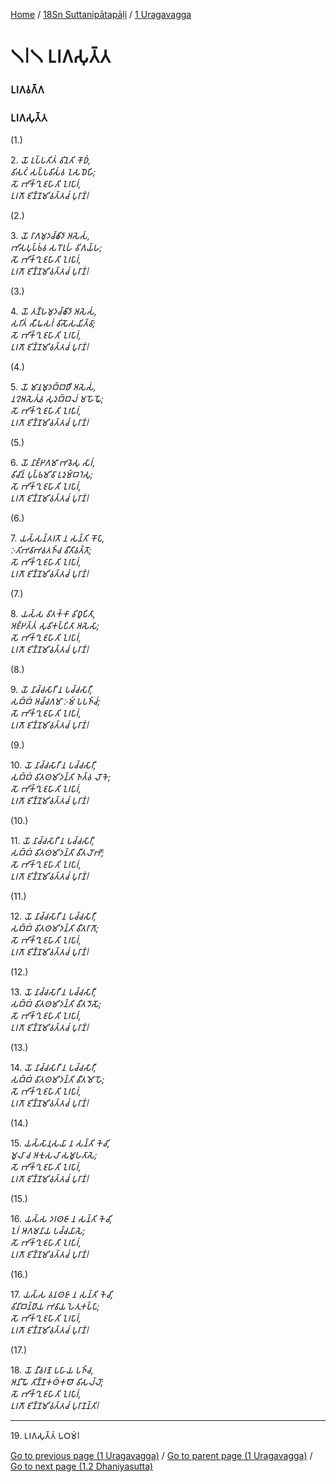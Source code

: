 
[Home](/) / [18Sn Suttanipātapāḷi](../../18Sn.md) / [1 Uragavagga](../1.md)

# 𑁧𑁇𑁧 𑀉𑀭𑀕𑀲𑀼𑀢𑁆𑀢

### 𑀉𑀭𑀕𑀯𑀕𑁆𑀕

### 𑀉𑀭𑀕𑀲𑀼𑀢𑁆𑀢

(1.)

2\. _𑀬𑁄 𑀉𑀧𑁆𑀧𑀢𑀺𑀢𑀁 𑀯𑀺𑀦𑁂𑀢𑀺 𑀓𑁄𑀥𑀁,_  
_𑀯𑀺𑀲𑀝𑀁 𑀲𑀧𑁆𑀧𑀯𑀺𑀲𑀁𑀯 𑀑𑀲𑀥𑁂𑀳𑀺;_  
_𑀲𑁄 𑀪𑀺𑀓𑁆𑀔𑀼 𑀚𑀳𑀸𑀢𑀺 𑀑𑀭𑀧𑀸𑀭𑀁,_  
_𑀉𑀭𑀕𑁄 𑀚𑀺𑀡𑁆𑀡𑀫𑀺𑀯𑀢𑁆𑀢𑀘𑀁 𑀧𑀼𑀭𑀸𑀡𑀁𑁇_  


(2.)

3\. _𑀬𑁄 𑀭𑀸𑀕𑀫𑀼𑀤𑀘𑁆𑀙𑀺𑀤𑀸 𑀅𑀲𑁂𑀲𑀁,_  
_𑀪𑀺𑀲𑀧𑀼𑀧𑁆𑀨𑀁𑀯 𑀲𑀭𑁄𑀭𑀼𑀳𑀁 𑀯𑀺𑀕𑀬𑁆𑀳;_  
_𑀲𑁄 𑀪𑀺𑀓𑁆𑀔𑀼 𑀚𑀳𑀸𑀢𑀺 𑀑𑀭𑀧𑀸𑀭𑀁,_  
_𑀉𑀭𑀕𑁄 𑀚𑀺𑀡𑁆𑀡𑀫𑀺𑀯𑀢𑁆𑀢𑀘𑀁 𑀧𑀼𑀭𑀸𑀡𑀁𑁇_  


(3.)

4\. _𑀬𑁄 𑀢𑀡𑁆𑀳𑀫𑀼𑀤𑀘𑁆𑀙𑀺𑀤𑀸 𑀅𑀲𑁂𑀲𑀁,_  
_𑀲𑀭𑀺𑀢𑀁 𑀲𑀻𑀖𑀲𑀭𑀁 𑀯𑀺𑀲𑁄𑀲𑀬𑀺𑀢𑁆𑀯𑀸;_  
_𑀲𑁄 𑀪𑀺𑀓𑁆𑀔𑀼 𑀚𑀳𑀸𑀢𑀺 𑀑𑀭𑀧𑀸𑀭𑀁,_  
_𑀉𑀭𑀕𑁄 𑀚𑀺𑀡𑁆𑀡𑀫𑀺𑀯𑀢𑁆𑀢𑀘𑀁 𑀧𑀼𑀭𑀸𑀡𑀁𑁇_  


(4.)

5\. _𑀬𑁄 𑀫𑀸𑀦𑀫𑀼𑀤𑀩𑁆𑀩𑀥𑀻 𑀅𑀲𑁂𑀲𑀁,_  
_𑀦𑀍𑀅𑀲𑁂𑀢𑀼𑀁𑀯 𑀲𑀼𑀤𑀼𑀩𑁆𑀩𑀮𑀁 𑀫𑀳𑁄𑀖𑁄;_  
_𑀲𑁄 𑀪𑀺𑀓𑁆𑀔𑀼 𑀚𑀳𑀸𑀢𑀺 𑀑𑀭𑀧𑀸𑀭𑀁,_  
_𑀉𑀭𑀕𑁄 𑀚𑀺𑀡𑁆𑀡𑀫𑀺𑀯𑀢𑁆𑀢𑀘𑀁 𑀧𑀼𑀭𑀸𑀡𑀁𑁇_  


(5.)

6\. _𑀬𑁄 𑀦𑀸𑀚𑁆𑀛𑀕𑀫𑀸 𑀪𑀯𑁂𑀲𑀼 𑀲𑀸𑀭𑀁,_  
_𑀯𑀺𑀘𑀺𑀦𑀁 𑀧𑀼𑀧𑁆𑀨𑀫𑀺𑀯𑀸 𑀉𑀤𑀼𑀫𑁆𑀩𑀭𑁂𑀲𑀼;_  
_𑀲𑁄 𑀪𑀺𑀓𑁆𑀔𑀼 𑀚𑀳𑀸𑀢𑀺 𑀑𑀭𑀧𑀸𑀭𑀁,_  
_𑀉𑀭𑀕𑁄 𑀚𑀺𑀡𑁆𑀡𑀫𑀺𑀯𑀢𑁆𑀢𑀘𑀁 𑀧𑀼𑀭𑀸𑀡𑀁𑁇_  


(6.)

7\. _𑀬𑀲𑁆𑀲𑀦𑁆𑀢𑀭𑀢𑁄 𑀦 𑀲𑀦𑁆𑀢𑀺 𑀓𑁄𑀧𑀸,_  
_𑀇𑀢𑀺𑀪𑀯𑀸𑀪𑀯𑀢𑀜𑁆𑀘 𑀯𑀻𑀢𑀺𑀯𑀢𑁆𑀢𑁄;_  
_𑀲𑁄 𑀪𑀺𑀓𑁆𑀔𑀼 𑀚𑀳𑀸𑀢𑀺 𑀑𑀭𑀧𑀸𑀭𑀁,_  
_𑀉𑀭𑀕𑁄 𑀚𑀺𑀡𑁆𑀡𑀫𑀺𑀯𑀢𑁆𑀢𑀘𑀁 𑀧𑀼𑀭𑀸𑀡𑀁𑁇_  


(7.)

8\. _𑀬𑀲𑁆𑀲 𑀯𑀺𑀢𑀓𑁆𑀓𑀸 𑀯𑀺𑀥𑀽𑀧𑀺𑀢𑀸,_  
_𑀅𑀚𑁆𑀛𑀢𑁆𑀢𑀁 𑀲𑀼𑀯𑀺𑀓𑀧𑁆𑀧𑀺𑀢𑀸 𑀅𑀲𑁂𑀲𑀸;_  
_𑀲𑁄 𑀪𑀺𑀓𑁆𑀔𑀼 𑀚𑀳𑀸𑀢𑀺 𑀑𑀭𑀧𑀸𑀭𑀁,_  
_𑀉𑀭𑀕𑁄 𑀚𑀺𑀡𑁆𑀡𑀫𑀺𑀯𑀢𑁆𑀢𑀘𑀁 𑀧𑀼𑀭𑀸𑀡𑀁𑁇_  


(8.)

9\. _𑀬𑁄 𑀦𑀸𑀘𑁆𑀘𑀲𑀸𑀭𑀻 𑀦 𑀧𑀘𑁆𑀘𑀲𑀸𑀭𑀻,_  
_𑀲𑀩𑁆𑀩𑀁 𑀅𑀘𑁆𑀘𑀕𑀫𑀸 𑀇𑀫𑀁 𑀧𑀧𑀜𑁆𑀘𑀁;_  
_𑀲𑁄 𑀪𑀺𑀓𑁆𑀔𑀼 𑀚𑀳𑀸𑀢𑀺 𑀑𑀭𑀧𑀸𑀭𑀁,_  
_𑀉𑀭𑀕𑁄 𑀚𑀺𑀡𑁆𑀡𑀫𑀺𑀯𑀢𑁆𑀢𑀘𑀁 𑀧𑀼𑀭𑀸𑀡𑀁𑁇_  


(9.)

10\. _𑀬𑁄 𑀦𑀸𑀘𑁆𑀘𑀲𑀸𑀭𑀻 𑀦 𑀧𑀘𑁆𑀘𑀲𑀸𑀭𑀻,_  
_𑀲𑀩𑁆𑀩𑀁 𑀯𑀺𑀢𑀣𑀫𑀺𑀤𑀦𑁆𑀢𑀺 𑀜𑀢𑁆𑀯 𑀮𑁄𑀓𑁂;_  
_𑀲𑁄 𑀪𑀺𑀓𑁆𑀔𑀼 𑀚𑀳𑀸𑀢𑀺 𑀑𑀭𑀧𑀸𑀭𑀁,_  
_𑀉𑀭𑀕𑁄 𑀚𑀺𑀡𑁆𑀡𑀫𑀺𑀯𑀢𑁆𑀢𑀘𑀁 𑀧𑀼𑀭𑀸𑀡𑀁𑁇_  


(10.)

11\. _𑀬𑁄 𑀦𑀸𑀘𑁆𑀘𑀲𑀸𑀭𑀻 𑀦 𑀧𑀘𑁆𑀘𑀲𑀸𑀭𑀻,_  
_𑀲𑀩𑁆𑀩𑀁 𑀯𑀺𑀢𑀣𑀫𑀺𑀤𑀦𑁆𑀢𑀺 𑀯𑀻𑀢𑀮𑁄𑀪𑁄;_  
_𑀲𑁄 𑀪𑀺𑀓𑁆𑀔𑀼 𑀚𑀳𑀸𑀢𑀺 𑀑𑀭𑀧𑀸𑀭𑀁,_  
_𑀉𑀭𑀕𑁄 𑀚𑀺𑀡𑁆𑀡𑀫𑀺𑀯𑀢𑁆𑀢𑀘𑀁 𑀧𑀼𑀭𑀸𑀡𑀁𑁇_  


(11.)

12\. _𑀬𑁄 𑀦𑀸𑀘𑁆𑀘𑀲𑀸𑀭𑀻 𑀦 𑀧𑀘𑁆𑀘𑀲𑀸𑀭𑀻,_  
_𑀲𑀩𑁆𑀩𑀁 𑀯𑀺𑀢𑀣𑀫𑀺𑀤𑀦𑁆𑀢𑀺 𑀯𑀻𑀢𑀭𑀸𑀕𑁄;_  
_𑀲𑁄 𑀪𑀺𑀓𑁆𑀔𑀼 𑀚𑀳𑀸𑀢𑀺 𑀑𑀭𑀧𑀸𑀭𑀁,_  
_𑀉𑀭𑀕𑁄 𑀚𑀺𑀡𑁆𑀡𑀫𑀺𑀯𑀢𑁆𑀢𑀘𑀁 𑀧𑀼𑀭𑀸𑀡𑀁𑁇_  


(12.)

13\. _𑀬𑁄 𑀦𑀸𑀘𑁆𑀘𑀲𑀸𑀭𑀻 𑀦 𑀧𑀘𑁆𑀘𑀲𑀸𑀭𑀻,_  
_𑀲𑀩𑁆𑀩𑀁 𑀯𑀺𑀢𑀣𑀫𑀺𑀤𑀦𑁆𑀢𑀺 𑀯𑀻𑀢𑀤𑁄𑀲𑁄;_  
_𑀲𑁄 𑀪𑀺𑀓𑁆𑀔𑀼 𑀚𑀳𑀸𑀢𑀺 𑀑𑀭𑀧𑀸𑀭𑀁,_  
_𑀉𑀭𑀕𑁄 𑀚𑀺𑀡𑁆𑀡𑀫𑀺𑀯𑀢𑁆𑀢𑀘𑀁 𑀧𑀼𑀭𑀸𑀡𑀁𑁇_  


(13.)

14\. _𑀬𑁄 𑀦𑀸𑀘𑁆𑀘𑀲𑀸𑀭𑀻 𑀦 𑀧𑀘𑁆𑀘𑀲𑀸𑀭𑀻,_  
_𑀲𑀩𑁆𑀩𑀁 𑀯𑀺𑀢𑀣𑀫𑀺𑀤𑀦𑁆𑀢𑀺 𑀯𑀻𑀢𑀫𑁄𑀳𑁄;_  
_𑀲𑁄 𑀪𑀺𑀓𑁆𑀔𑀼 𑀚𑀳𑀸𑀢𑀺 𑀑𑀭𑀧𑀸𑀭𑀁,_  
_𑀉𑀭𑀕𑁄 𑀚𑀺𑀡𑁆𑀡𑀫𑀺𑀯𑀢𑁆𑀢𑀘𑀁 𑀧𑀼𑀭𑀸𑀡𑀁𑁇_  


(14.)

15\. _𑀬𑀲𑁆𑀲𑀸𑀦𑀼𑀲𑀬𑀸 𑀦 𑀲𑀦𑁆𑀢𑀺 𑀓𑁂𑀘𑀺,_  
_𑀫𑀽𑀮𑀸 𑀘 𑀅𑀓𑀼𑀲𑀮𑀸 𑀲𑀫𑀽𑀳𑀢𑀸𑀲𑁂;_  
_𑀲𑁄 𑀪𑀺𑀓𑁆𑀔𑀼 𑀚𑀳𑀸𑀢𑀺 𑀑𑀭𑀧𑀸𑀭𑀁,_  
_𑀉𑀭𑀕𑁄 𑀚𑀺𑀡𑁆𑀡𑀫𑀺𑀯𑀢𑁆𑀢𑀘𑀁 𑀧𑀼𑀭𑀸𑀡𑀁𑁇_  


(15.)

16\. _𑀬𑀲𑁆𑀲 𑀤𑀭𑀣𑀚𑀸 𑀦 𑀲𑀦𑁆𑀢𑀺 𑀓𑁂𑀘𑀺,_  
_𑀑𑀭𑀁 𑀆𑀕𑀫𑀦𑀸𑀬 𑀧𑀘𑁆𑀘𑀬𑀸𑀲𑁂;_  
_𑀲𑁄 𑀪𑀺𑀓𑁆𑀔𑀼 𑀚𑀳𑀸𑀢𑀺 𑀑𑀭𑀧𑀸𑀭𑀁,_  
_𑀉𑀭𑀕𑁄 𑀚𑀺𑀡𑁆𑀡𑀫𑀺𑀯𑀢𑁆𑀢𑀘𑀁 𑀧𑀼𑀭𑀸𑀡𑀁𑁇_  


(16.)

17\. _𑀬𑀲𑁆𑀲 𑀯𑀦𑀣𑀚𑀸 𑀦 𑀲𑀦𑁆𑀢𑀺 𑀓𑁂𑀘𑀺,_  
_𑀯𑀺𑀦𑀺𑀩𑀦𑁆𑀥𑀸𑀬 𑀪𑀯𑀸𑀬 𑀳𑁂𑀢𑀼𑀓𑀧𑁆𑀧𑀸;_  
_𑀲𑁄 𑀪𑀺𑀓𑁆𑀔𑀼 𑀚𑀳𑀸𑀢𑀺 𑀑𑀭𑀧𑀸𑀭𑀁,_  
_𑀉𑀭𑀕𑁄 𑀚𑀺𑀡𑁆𑀡𑀫𑀺𑀯𑀢𑁆𑀢𑀘𑀁 𑀧𑀼𑀭𑀸𑀡𑀁𑁇_  


(17.)

18\. _𑀬𑁄 𑀦𑀻𑀯𑀭𑀡𑁂 𑀧𑀳𑀸𑀬 𑀧𑀜𑁆𑀘,_  
_𑀅𑀦𑀺𑀖𑁄 𑀢𑀺𑀡𑁆𑀡𑀓𑀣𑀁𑀓𑀣𑁄 𑀯𑀺𑀲𑀮𑁆𑀮𑁄;_  
_𑀲𑁄 𑀪𑀺𑀓𑁆𑀔𑀼 𑀚𑀳𑀸𑀢𑀺 𑀑𑀭𑀧𑀸𑀭𑀁,_  
_𑀉𑀭𑀕𑁄 𑀚𑀺𑀡𑁆𑀡𑀫𑀺𑀯𑀢𑁆𑀢𑀘𑀁 𑀧𑀼𑀭𑀸𑀡𑀦𑁆𑀢𑀺𑁇_  


---

19\. 𑀉𑀭𑀕𑀲𑀼𑀢𑁆𑀢𑀁 𑀧𑀞𑀫𑀁𑁇



[Go to previous page (1 Uragavagga)](../1.md) / [Go to parent page (1 Uragavagga)](../1.md) / [Go to next page (1.2 Dhaniyasutta)](1.2.md)


